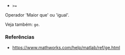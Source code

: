 * `>=`

Operador 'Maior que' ou 'igual'.

Veja também: `ge`.

### Referências

* https://www.mathworks.com/help/matlab/ref/ge.html
